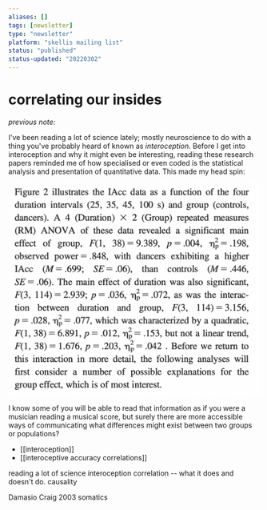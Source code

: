 ```yaml
---
aliases: []
tags: [newsletter]
type: "newsletter"
platform: "skellis mailing list"
status: "published"
status-updated: "20220302"
---
```


# correlating our insides

_previous note:_ 

I've been reading a lot of science lately; mostly neuroscience to do with a thing you've probably heard of known as _interoception_. Before I get into interoception and why it might even be interesting, reading these research papers reminded me of how specialised or even coded is the statistical analysis and presentation of quantitative data. This made my head spin:

![](/assets/statistics.png)

I know some of you will be able to read that information as if you were a musician reading a musical score, but surely there are more accessible ways of communicating what differences might exist between two groups or populations?




- [[interoception]]
- [[interoceptive accuracy correlations]]

reading a lot of science
interoception
correlation -- what it does and doesn't do.
causality

Damasio
Craig 2003
somatics